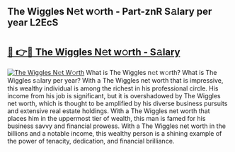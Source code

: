 ## The Wiggles N𝚎t w𝚘rth - Part-znR S𝚊lary per year L2EcS

# <h2><a href="http://gc0q4k.nevu.top/?p=The+Wiggles">🔗 👉🔴 The Wiggles N𝚎t w𝚘rth - S𝚊lary</a></h2>

[![The Wiggles N𝚎t W𝚘rth](https://i.imgur.com/Oavwk0R.jpeg)](http://gc0q4k.nevu.top/?p=The+Wiggles)
What is The Wiggles n𝚎t w𝚘rth? What is The Wiggles s𝚊lary per year?
With a The Wiggles net worth that is impressive, this wealthy individual is among the richest in his professional circle. His income from his job is significant, but it is overshadowed by The Wiggles net worth, which is thought to be amplified by his diverse business pursuits and extensive real estate holdings. With a The Wiggles net worth that places him in the uppermost tier of wealth, this man is famed for his business savvy and financial prowess. With a The Wiggles net worth in the billions and a notable income, this wealthy person is a shining example of the power of tenacity, dedication, and financial brilliance.
